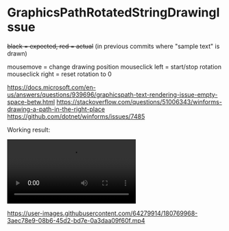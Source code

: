 # GraphicsPathRotatedStringDrawingIssue

~~black = expected, red = actual~~ (in previous commits where "sample text" is drawn)

mousemove = change drawing position
mouseclick left = start/stop rotation
mouseclick right = reset rotation to 0

https://docs.microsoft.com/en-us/answers/questions/939696/graphicspath-text-rendering-issue-empty-space-betw.html
https://stackoverflow.com/questions/51006343/winforms-drawing-a-path-in-the-right-place
https://github.com/dotnet/winforms/issues/7485


Working result:

<video src="https://i.imgur.com/tDNsjcW.mp4"></video>

https://user-images.githubusercontent.com/64279914/180769968-3aec78e9-08b6-45d2-bd7e-0a3daa09f60f.mp4

